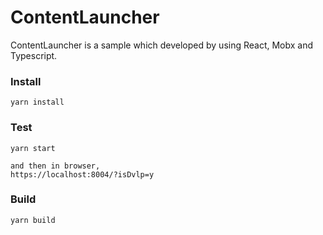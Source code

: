 # ContentLauncher

ContentLauncher is a sample which developed by using React, Mobx and Typescript.

### Install 
```
yarn install
```

### Test
```
yarn start 

and then in browser, 
https://localhost:8004/?isDvlp=y

```

### Build
```
yarn build 
```
